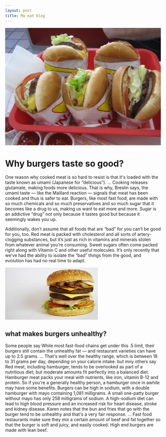 ```yaml
---
layout: post
title: Ma eat blog
---
```


![Burger!!](/images/burger1.jpg)

# Why burgers taste so good?

One reason why cooked meat is so hard to resist is that it's loaded with the taste known as umami (Japanese for “delicious”). ... Cooking releases glutamate, making foods more delicious. That is why, Breslin says, the umami taste — like the Maillard reaction — signals that meat has been cooked and thus is safer to eat. Burgers, like most fast food, are made with so much chemicals and so much preservatives and so much sugar that it becomes like a drug to us, making us want to eat more and more. Sugar is an addictive “drug” not only because it tastes good but because it seemingly wakes you up.

Additionally, don’t assume that all foods that are “bad” for you can’t be good for you, too. Red meat is packed with cholesterol and all sorts of artery-clogging substances, but it’s just as rich in vitamins and minerals stolen from whatever animal you’re consuming. Sweet sugars often come packed right along with Vitamin C and other useful molecules. It’s only recently that we’ve had the ability to isolate the “bad” things from the good, and evolution has had no real time to adapt.

![Burgers!](/images/Burgers!.jpg)

## what makes burgers unhealthy?

 Some people say While most fast-food chains get under this .5 limit, their burgers still contain the unhealthy fat — and restaurant varieties can have up to 2.5 grams. ... That's well over the healthy range, which is between 18 to 31 grams per day, depending on your calorie intake.
 but mny others say Red meat, including hamburger, tends to be overlooked as part of a nutritious diet; but moderate amounts fit perfectly into a balanced diet. Hamburger meat packs your meal with nutrients, like iron, vitamin B-12 and protein. So if you're a generally healthy person, a hamburger once in awhile may have some benefits.
 Burgers can be high in sodium, with a double hamburger with mayo containing 1,081 milligrams. A small one-patty burger without mayo has only 258 milligrams of sodium. A high-sodium diet can lead to high blood pressure and an increased risk for heart disease, stroke and kidney disease.
Karen notes that the bun and fries that go with the burger tend to be unhealthy and that's a very fair response. ... Fast food restaurants make sure they mix a certain amount of beef and fat together so that the burger is soft and juicy, and easily cooked. High end burgers are made with lean beef.
 
